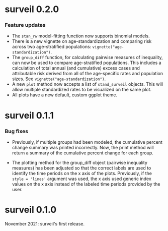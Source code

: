 # surveil 0.2.0

### Feature updates

 - The `stan_rw` model-fitting function now supports binomial models.
 - There is a new vignette on age-standardization and comparing risk across two age-stratified populations: `vignette("age-standardization")`.
 - The `group_diff` function, for calculating pairwise measures of inequality, can now be used to compare age-stratified populations. This includes a calculation of total annual (and cumulative) excess cases and attributable risk derived from all of the age-specific rates and population sizes. See `vignette("age-standardization")`.
 - A new `plot` method now accepts a list of `stand_surveil` objects. This will allow multiple standardized rates to be visualized on the same plot.
 - All plots have a new default, custom ggplot theme.


# surveil 0.1.1

### Bug fixes

  - Previously, if multiple groups had been modeled, the cumulative percent change summary was printed incorrectly. Now, the print method will return a summary of the cumulative percent change for each group.

  - The plotting method for the group_diff object (pairwise inequality measures) has been adjusted so that the correct labels are used to identify the time periods on the x axis of the plots. Previously, if the `style = 'lines'` argument was used, the x axis used generic index values on the x axis instead of the labeled time periods provided by the user.

 
# surveil 0.1.0

November 2021: surveil's first release.

